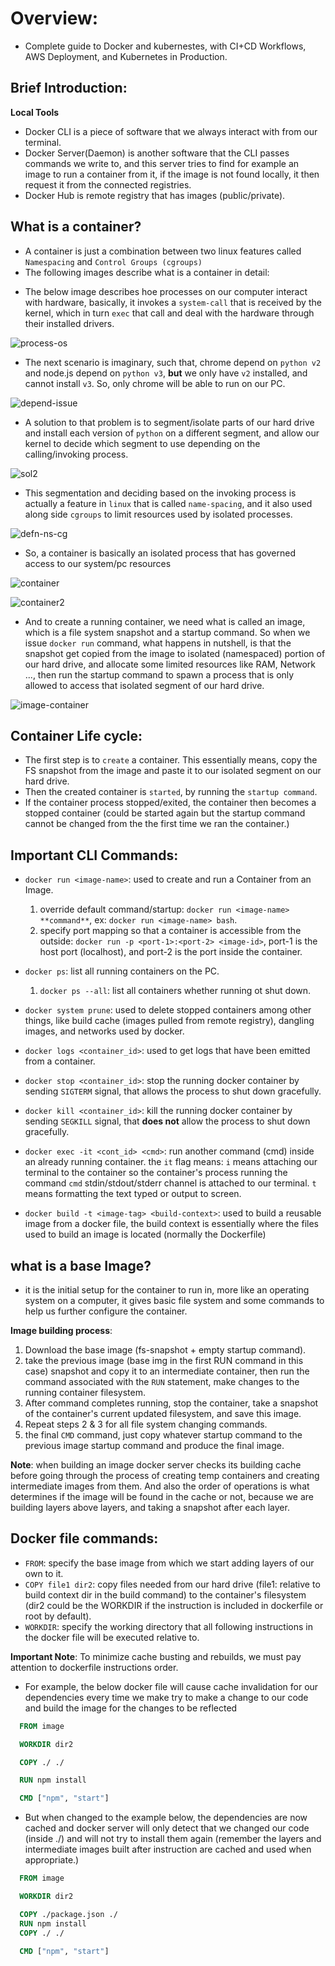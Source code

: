 # Overview: 

  * Complete guide to Docker and kubernestes, with CI+CD Workflows,  AWS Deployment, and  Kubernetes in Production.

## Brief Introduction:

  **Local Tools**
  - Docker CLI is a piece of software that we always interact with from our terminal.
  - Docker Server(Daemon) is another software that the CLI passes commands we write to, and this server tries to find for example an image to run a container from it, if the image is not found locally, it then request it from the connected registries.
  - Docker Hub is remote registry that has images (public/private).

## What is a container?

  * A container is just a combination between two linux features called `Namespacing` and `Control Groups (cgroups)`
  * The following images describe what is a container in detail:

  - The below image describes hoe processes on our computer interact with hardware, basically, it invokes a `system-call` that is received by the kernel, which in turn `exec` that call and deal with the hardware through their installed drivers.

  ![process-os](./pics/process-os.png)

  - The next scenario is imaginary, such that, chrome depend on `python v2` and node.js depend on `python v3`, **but** we only have `v2` installed, and cannot install `v3`. So, only chrome will be able to run on our PC.

  ![depend-issue](./pics/depend-issue.png)

  - A solution to that problem is to segment/isolate parts of our hard drive and install each version of `python` on a different segment, and allow our kernel to decide which segment to use depending on the calling/invoking process.

  ![sol2](./pics/sol2.png)

  - This segmentation and deciding based on the invoking process is actually a feature in `linux` that is called `name-spacing`, and it also used along side `cgroups` to limit resources used by isolated processes.

  ![defn-ns-cg](./pics/defn-ns-cg.png)

  - So, a container is basically an isolated process that has governed access to our system/pc resources
  
  ![container](./pics/container.png)

  ![container2](./pics/container2.png)

  - And to create a running container, we need what is called an image, which is a file system snapshot and a startup command. So when we issue `docker run` command, what happens in nutshell, is that the snapshot get copied from the image to isolated (namespaced) portion of our hard drive, and allocate some limited resources like RAM, Network ..., then run the startup command to spawn a process that is only allowed to access that isolated segment of our hard drive.

  ![image-container](./pics/image-container.png)

## Container Life cycle:

  - The first step is to `create` a container. This essentially means, copy the FS snapshot from the image and paste it to our isolated segment on our hard drive.
  - Then the created container is `started`, by running the `startup command`.
  - If the container process stopped/exited, the container then becomes a stopped container (could be started again but the startup command cannot be changed from the the first time we ran the container.)

## Important CLI Commands: 

  - `docker run <image-name>`: used to create and run a Container from an Image.
    1. override default command/startup: `docker run <image-name> **command**`, ex: `docker run <image-name> bash`.
    2. specify port mapping so that a container is accessible from the outside: 
    `docker run -p <port-1>:<port-2> <image-id>`, port-1 is the host port (localhost), and port-2 is the port inside the container.

  - `docker ps`: list all running containers on the PC.
    1. `docker ps --all`: list all containers whether running ot shut down.

  - `docker system prune`: used to delete stopped containers among other things, like build cache (images pulled from remote registry), dangling images, and networks used by docker.

  - `docker logs <container_id>`: used to get logs that have been emitted from a container.

  - `docker stop <container_id>`: stop the running docker container by sending `SIGTERM` signal, that allows the process to shut down gracefully.
  
  - `docker kill <container_id>`: kill the running docker container by sending `SEGKILL` signal, that **does not** allow the process to shut down gracefully.

  - `docker exec -it <cont_id> <cmd>`: run another command (cmd) inside an already running container. the `it` flag means: `i` means attaching our terminal to the container so the container's process running the command `cmd` stdin/stdout/stderr channel is attached to our terminal. `t` means formatting the text typed or output to screen.

  - `docker build -t <image-tag> <build-context>`: used to build a reusable image from a docker file, the build context is essentially where the files used to build an image is located (normally the Dockerfile)


## what is a base Image?

  - it is the initial setup for the container to run in, more like an operating system on a computer, it gives basic file system and some commands to help us further configure the container.

  **Image building process**: 

  1. Download the base image (fs-snapshot + empty startup command).
  2. take the previous image (base img in the first RUN command in this case) snapshot and copy it to an intermediate container, then run the command associated with the `RUN` statement, make changes to the running container filesystem.
  3. After command completes running, stop the container, take a snapshot of the container's current updated filesystem, and save this image.
  4. Repeat steps 2 & 3 for all file system changing commands.
  5. the final `CMD` command, just copy whatever startup command to the previous image startup command and produce the final image.

  **Note**: when building an image docker server checks its building cache before going through the process of creating temp containers and creating intermediate images from them. And also the order of operations is what determines if the image will be found in the cache or not, because we are building layers above layers, and taking a snapshot after each layer.

## Docker file commands:

  - `FROM`: specify the base image from which we start adding layers of our own to it.
  - `COPY file1 dir2`: copy files needed from our hard drive (file1: relative to build context dir in the build command) to the container's filesystem (dir2 could be the WORKDIR if the instruction is included in dockerfile or root by default).
  - `WORKDIR`: specify the working directory that all following instructions in the docker file will be executed relative to.

  **Important Note**: To minimize cache busting and rebuilds, we must pay attention to dockerfile instructions order.

  - For example, the below docker file will cause cache invalidation for our dependencies every time we make try to make a change to our code and build the image for the changes to be reflected

  ```Dockerfile
    FROM image

    WORKDIR dir2

    COPY ./ ./ 

    RUN npm install

    CMD ["npm", "start"]
  ```

  - But when changed to the example below, the dependencies are now cached and docker server will only detect that we changed our code (inside ./) and will not try to install them again (remember the layers and intermediate images built after instruction are cached and used when appropriate.)

  ```Dockerfile
    FROM image

    WORKDIR dir2

    COPY ./package.json ./ 
    RUN npm install
    COPY ./ ./ 

    CMD ["npm", "start"]
  ```
